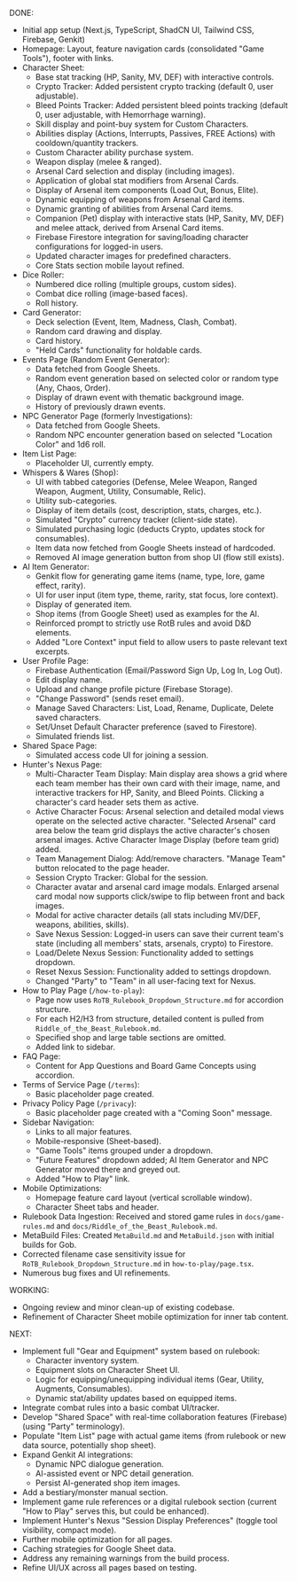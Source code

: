 
DONE:
- Initial app setup (Next.js, TypeScript, ShadCN UI, Tailwind CSS, Firebase, Genkit)
- Homepage: Layout, feature navigation cards (consolidated "Game Tools"), footer with links.
- Character Sheet:
    - Base stat tracking (HP, Sanity, MV, DEF) with interactive controls.
    - Crypto Tracker: Added persistent crypto tracking (default 0, user adjustable).
    - Bleed Points Tracker: Added persistent bleed points tracking (default 0, user adjustable, with Hemorrhage warning).
    - Skill display and point-buy system for Custom Characters.
    - Abilities display (Actions, Interrupts, Passives, FREE Actions) with cooldown/quantity trackers.
    - Custom Character ability purchase system.
    - Weapon display (melee & ranged).
    - Arsenal Card selection and display (including images).
    - Application of global stat modifiers from Arsenal Cards.
    - Display of Arsenal item components (Load Out, Bonus, Elite).
    - Dynamic equipping of weapons from Arsenal Card items.
    - Dynamic granting of abilities from Arsenal Card items.
    - Companion (Pet) display with interactive stats (HP, Sanity, MV, DEF) and melee attack, derived from Arsenal Card items.
    - Firebase Firestore integration for saving/loading character configurations for logged-in users.
    - Updated character images for predefined characters.
    - Core Stats section mobile layout refined.
- Dice Roller:
    - Numbered dice rolling (multiple groups, custom sides).
    - Combat dice rolling (image-based faces).
    - Roll history.
- Card Generator:
    - Deck selection (Event, Item, Madness, Clash, Combat).
    - Random card drawing and display.
    - Card history.
    - "Held Cards" functionality for holdable cards.
- Events Page (Random Event Generator):
    - Data fetched from Google Sheets.
    - Random event generation based on selected color or random type (Any, Chaos, Order).
    - Display of drawn event with thematic background image.
    - History of previously drawn events.
- NPC Generator Page (formerly Investigations):
    - Data fetched from Google Sheets.
    - Random NPC encounter generation based on selected "Location Color" and 1d6 roll.
- Item List Page:
    - Placeholder UI, currently empty.
- Whispers & Wares (Shop):
    - UI with tabbed categories (Defense, Melee Weapon, Ranged Weapon, Augment, Utility, Consumable, Relic).
    - Utility sub-categories.
    - Display of item details (cost, description, stats, charges, etc.).
    - Simulated "Crypto" currency tracker (client-side state).
    - Simulated purchasing logic (deducts Crypto, updates stock for consumables).
    - Item data now fetched from Google Sheets instead of hardcoded.
    - Removed AI image generation button from shop UI (flow still exists).
- AI Item Generator:
    - Genkit flow for generating game items (name, type, lore, game effect, rarity).
    - UI for user input (item type, theme, rarity, stat focus, lore context).
    - Display of generated item.
    - Shop items (from Google Sheet) used as examples for the AI.
    - Reinforced prompt to strictly use RotB rules and avoid D&D elements.
    - Added "Lore Context" input field to allow users to paste relevant text excerpts.
- User Profile Page:
    - Firebase Authentication (Email/Password Sign Up, Log In, Log Out).
    - Edit display name.
    - Upload and change profile picture (Firebase Storage).
    - "Change Password" (sends reset email).
    - Manage Saved Characters: List, Load, Rename, Duplicate, Delete saved characters.
    - Set/Unset Default Character preference (saved to Firestore).
    - Simulated friends list.
- Shared Space Page:
    - Simulated access code UI for joining a session.
- Hunter's Nexus Page:
    - Multi-Character Team Display: Main display area shows a grid where each team member has their own card with their image, name, and interactive trackers for HP, Sanity, and Bleed Points. Clicking a character's card header sets them as active.
    - Active Character Focus: Arsenal selection and detailed modal views operate on the selected active character. "Selected Arsenal" card area below the team grid displays the active character's chosen arsenal images. Active Character Image Display (before team grid) added.
    - Team Management Dialog: Add/remove characters. "Manage Team" button relocated to the page header.
    - Session Crypto Tracker: Global for the session.
    - Character avatar and arsenal card image modals. Enlarged arsenal card modal now supports click/swipe to flip between front and back images.
    - Modal for active character details (all stats including MV/DEF, weapons, abilities, skills).
    - Save Nexus Session: Logged-in users can save their current team's state (including all members' stats, arsenals, crypto) to Firestore.
    - Load/Delete Nexus Session: Functionality added to settings dropdown.
    - Reset Nexus Session: Functionality added to settings dropdown.
    - Changed "Party" to "Team" in all user-facing text for Nexus.
- How to Play Page (`/how-to-play`):
    - Page now uses `RoTB_Rulebook_Dropdown_Structure.md` for accordion structure.
    - For each H2/H3 from structure, detailed content is pulled from `Riddle_of_the_Beast_Rulebook.md`.
    - Specified shop and large table sections are omitted.
    - Added link to sidebar.
- FAQ Page:
    - Content for App Questions and Board Game Concepts using accordion.
- Terms of Service Page (`/terms`):
    - Basic placeholder page created.
- Privacy Policy Page (`/privacy`):
    - Basic placeholder page created with a "Coming Soon" message.
- Sidebar Navigation:
    - Links to all major features.
    - Mobile-responsive (Sheet-based).
    - "Game Tools" items grouped under a dropdown.
    - "Future Features" dropdown added; AI Item Generator and NPC Generator moved there and greyed out.
    - Added "How to Play" link.
- Mobile Optimizations:
    - Homepage feature card layout (vertical scrollable window).
    - Character Sheet tabs and header.
- Rulebook Data Ingestion: Received and stored game rules in `docs/game-rules.md` and `docs/Riddle_of_the_Beast_Rulebook.md`.
- MetaBuild Files: Created `MetaBuild.md` and `MetaBuild.json` with initial builds for Gob.
- Corrected filename case sensitivity issue for `RoTB_Rulebook_Dropdown_Structure.md` in `how-to-play/page.tsx`.
- Numerous bug fixes and UI refinements.

WORKING:
- Ongoing review and minor clean-up of existing codebase.
- Refinement of Character Sheet mobile optimization for inner tab content.

NEXT:
- Implement full "Gear and Equipment" system based on rulebook:
    - Character inventory system.
    - Equipment slots on Character Sheet UI.
    - Logic for equipping/unequipping individual items (Gear, Utility, Augments, Consumables).
    - Dynamic stat/ability updates based on equipped items.
- Integrate combat rules into a basic combat UI/tracker.
- Develop "Shared Space" with real-time collaboration features (Firebase) (using "Party" terminology).
- Populate "Item List" page with actual game items (from rulebook or new data source, potentially shop sheet).
- Expand Genkit AI integrations:
    - Dynamic NPC dialogue generation.
    - AI-assisted event or NPC detail generation.
    - Persist AI-generated shop item images.
- Add a bestiary/monster manual section.
- Implement game rule references or a digital rulebook section (current "How to Play" serves this, but could be enhanced).
- Implement Hunter's Nexus "Session Display Preferences" (toggle tool visibility, compact mode).
- Further mobile optimization for all pages.
- Caching strategies for Google Sheet data.
- Address any remaining warnings from the build process.
- Refine UI/UX across all pages based on testing.
      

    
